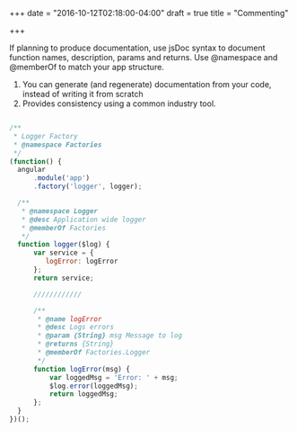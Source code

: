 +++
date = "2016-10-12T02:18:00-04:00"
draft = true
title = "Commenting"

+++

If planning to produce documentation, use jsDoc syntax to document function names, description, params and returns. Use @namespace and @memberOf to match your app structure.  

  1.	You can generate (and regenerate) documentation from your code, instead of writing it from scratch
  2.	Provides consistency using a common industry tool.

```javascript

/**
 * Logger Factory
 * @namespace Factories
 */
(function() {
  angular
      .module('app')
      .factory('logger', logger);

  /**
   * @namespace Logger
   * @desc Application wide logger
   * @memberOf Factories
   */
  function logger($log) {
      var service = {
         logError: logError
      };
      return service;

      ////////////

      /**
       * @name logError
       * @desc Logs errors
       * @param {String} msg Message to log
       * @returns {String}
       * @memberOf Factories.Logger
       */
      function logError(msg) {
          var loggedMsg = 'Error: ' + msg;
          $log.error(loggedMsg);
          return loggedMsg;
      };
  }
})();

```
